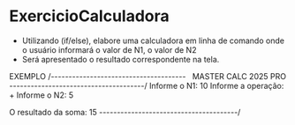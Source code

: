 # ExercicioCalculadora
- Utilizando (if/else), elabore uma calculadora em linha de comando onde o usuário informará o valor de N1, o valor de N2 
- Será apresentado o resultado correspondente na tela. &nbsp;

EXEMPLO
/--------------------------------------
&nbsp; MASTER CALC 2025 PRO
--------------------------------------/
Informe o N1: 10
Informe a operação: +
Informe o N2: 5

O resultado da soma: 15
---------------------------------------/
 
